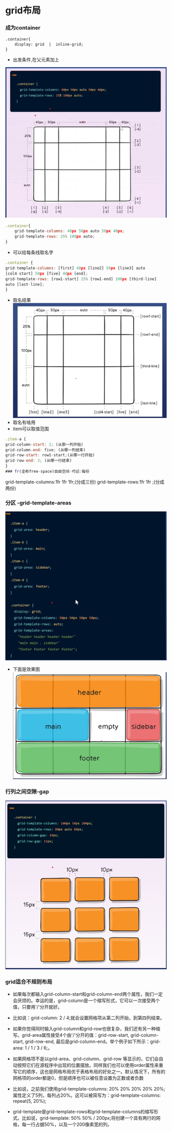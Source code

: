 # grid布局
### 成为container
```
.container{
    display: grid  |  inline-grid;
}
```
* 出发条件,在父元素加上

![tu](images/grid.jpg)
```javascript
.container{
    grid-template-columns: 40px 50px auto 50px 40px;
    grid-template-rows: 25% 100px auto;
}
```
* 可以给每条线取名字
```javascript
.container {
grid-template-columns: [first] 40px [line2] 50px [line3] auto 
[col4-start] 50px [five] 40px [end];
grid-template-rows: [row1-start] 25% [row1-end] 100px [third-line] 
auto [last-line];
}
```
* 取名结果
![取名结果1](images/取名结果.jpg)
* 取名有啥用
* item可以取值范围
```javascript
.item-a { 
grid-column-start: 2; (从那一列开始)
grid-column-end: five; (从哪一列结束)
grid-row-start: row1-start;(从哪一行开始)
grid-row-end: 3; (从哪一行结束)
}
### fr(全称free-space)自由空间-巧记:每份
```
grid-template-columns:1fr  1fr 1fr;(分成三份)
grid-template-rows:1fr 1fr ;(分成两份)

### 分区 -grid-template-areas
![template](images/complate.jpg)
* 下面是效果图
![效果图](images/效果.jpg)
### 行列之间空隙-gap
![效果图](images/GAP.jpg)
### grid适合不规则布局
* 如果每次都输入grid-column-start和grid-column-end两个属性，我们一定会厌烦的。幸运的是，grid-column是一个缩写形式，它可以一次接受两个值，只要用'/'分开就好。

* 比如说：grid-column: 2 / 4;就会设置网格项从第二列开始，到第四列结束。
* 如果你觉得同时输入grid-column和grid-row也很复杂，我们还有另一种缩写。grid-area属性接受4个由'/'分开的值：grid-row-start, grid-column-start, grid-row-end, 最后是grid-column-end。举个例子如下所示：grid-area: 1 / 1 / 3 / 6;。
* 如果网格项不是以grid-area、grid-column、grid-row 等显示的，它们会自动按照它们在源程序中出现的位置摆放。同样我们也可以使用order属性来重写它的顺序，这也是网格布局优于表格布局的好处之一。默认情况下，所有的网格项的order都是0，但是顺序也可以被任意设置为正数或者负数
* 比如说，之前我们使用grid-template-columns: 20% 20% 20% 20% 20%;属性定义了5列，每列占20%。这可以被简写为：grid-template-columns: repeat(5, 20%);
* grid-template是grid-template-rows和grid-template-columns的缩写形式。比如说，grid-template: 50% 50% / 200px;将创建一个具有两行的网格，每一行占据50%，以及一个200像素宽的列。